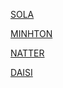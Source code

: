 [SOLA](sola/glossary.md)

[MINHTON](management_overlay/glossary.md)

[NATTER](natter_lib/glossary.md)

[DAISI](daisi/glossary.md)